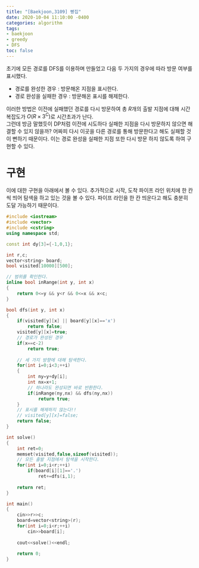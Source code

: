 ```yaml
---
title: "[Baekjoon,3109] 빵집"
date: 2020-10-04 11:10:00 -0400
categories: algorithm 
tags:
- baekjoon 
- greedy 
- DFS 
toc: false
---
```


초기에 모든 경로를 DFS를 이용하며 만들었고 다음 두 가지의 경우에 따라 방문 여부를 표시했다. 

- 경로를 완성한 경우 : 방문해온 지점을 표시한다. 
- 경로 완성을 실패한 경우 : 방문해온 표시를 해제한다. 

이러한 방법은 이전에 실패했던 경로를 다시 방문하여 총 $R$개의 출발 지점에 대해 시간복잡도가 $O(R\times 3^C)$로 시간초과가 난다.  
그런데 방금 말했듯이 DP처럼 이전에 시도하다 실패한 지점을 다시 방문하지 않으면 해결할 수 있지 않을까? 
어짜피 다시 이곳을 다른 경로를 통해 방문한다고 해도 실패할 것이 뻔하기 때문이다. 
이는 경로 완성을 실패한 지점 또한 다시 방문 하지 않도록 하여 구현할 수 있다. 

# 구현 
이에 대한 구현을 아래에서 볼 수 있다. 추가적으로 시작, 도착 파이프 라인 위치에 한 칸씩 띄어 탐색을 하고 있는 것을 볼 수 있다. 
파이프 라인을 한 칸 띄운다고 해도 충분히 도달 가능하기 때문이다. 
```cpp
#include <iostream>
#include <vector>
#include <cstring>
using namespace std;

const int dy[3]={-1,0,1};

int r,c;
vector<string> board;
bool visited[10000][500];

// 범위를 확인한다. 
inline bool inRange(int y, int x)
{
    return 0<=y && y<r && 0<=x && x<c;
}

bool dfs(int y, int x)
{
    if(visited[y][x] || board[y][x]=='x')
        return false;
    visited[y][x]=true;
    // 경로가 완성된 경우 
    if(x==c-2)
        return true;
    
    // 세 가지 방향에 대해 탐색한다. 
    for(int i=0;i<3;++i)
    {
        int ny=y+dy[i];
        int nx=x+1;
        // 하나라도 완성되면 바로 반환한다. 
        if(inRange(ny,nx) && dfs(ny,nx))
            return true;
    }
    // 표시를 해제하지 않는다!!
    // visited[y][x]=false;
    return false;
}

int solve()
{
    int ret=0;
    memset(visited,false,sizeof(visited));
    // 모든 출발 지점에서 탐색을 시작한다. 
    for(int i=0;i<r;++i)
        if(board[i][1]=='.')
            ret+=dfs(i,1);
    
    return ret;
}

int main()
{
    cin>>r>>c;
    board=vector<string>(r);
    for(int i=0;i<r;++i)
        cin>>board[i];
    
    cout<<solve()<<endl;
    
    return 0;
}

```

